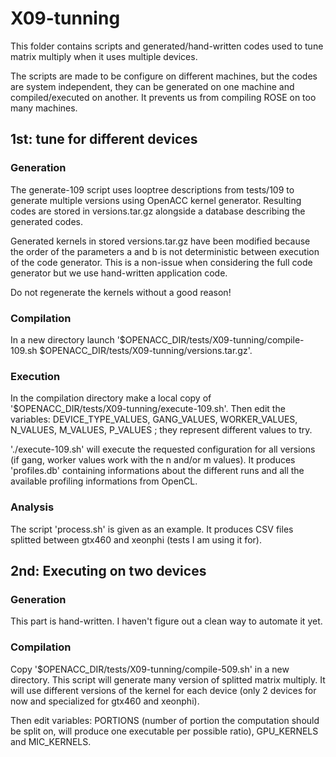 X09-tunning
===========

This folder contains scripts and generated/hand-written codes used to tune matrix multiply when it uses multiple devices.

The scripts are made to be configure on different machines, but the codes are system independent, they can be generated on one machine and compiled/executed on another.
It prevents us from compiling ROSE on too many machines.

## 1st: tune for different devices

### Generation

The generate-109 script uses looptree descriptions from tests/109 to generate multiple versions using OpenACC kernel generator.
Resulting codes are stored in versions.tar.gz alongside a database describing the generated codes.

Generated kernels in stored versions.tar.gz have been modified because the order of the parameters a and b is not deterministic between execution of the code generator.
This is a non-issue when considering the full code generator but we use hand-written application code.

Do not regenerate the kernels without a good reason!

### Compilation

In a new directory launch '$OPENACC\_DIR/tests/X09-tunning/compile-109.sh $OPENACC\_DIR/tests/X09-tunning/versions.tar.gz'.

### Execution

In the compilation directory make a local copy of '$OPENACC\_DIR/tests/X09-tunning/execute-109.sh'.
Then edit the variables: DEVICE\_TYPE\_VALUES, GANG\_VALUES, WORKER\_VALUES, N\_VALUES, M\_VALUES, P\_VALUES ; they represent different values to try.

'./execute-109.sh' will execute the requested configuration for all versions (if gang, worker values work with the n and/or m values).
It produces 'profiles.db' containing informations about the different runs and all the available profiling informations from OpenCL.

### Analysis

The script 'process.sh' is given as an example. It produces CSV files splitted between gtx460 and xeonphi (tests I am using it for).

## 2nd: Executing on two devices

### Generation

This part is hand-written. I haven't figure out a clean way to automate it yet.

### Compilation

Copy '$OPENACC\_DIR/tests/X09-tunning/compile-509.sh' in a new directory.
This script will generate many version of splitted matrix multiply.
It will use different versions of the kernel for each device (only 2 devices for now and specialized for gtx460 and xeonphi).

Then edit variables: PORTIONS (number of portion the computation should be split on, will produce one executable per possible ratio), GPU\_KERNELS and  MIC\_KERNELS.

